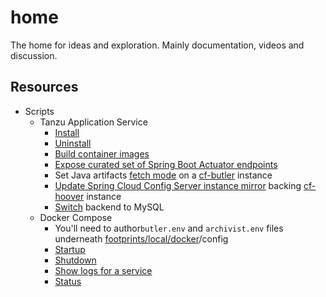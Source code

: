 # home

The home for ideas and exploration.  Mainly documentation, videos and discussion.

## Resources

* Scripts
  * Tanzu Application Service
    * [Install](scripts/e2e-install.sh)
    * [Uninstall](scripts/e2e-uninstall.sh)
    * [Build container images](scripts/build-container-images.sh)
    * [Expose curated set of Spring Boot Actuator endpoints](scripts/expose-actuator-endpoints.sh)
    * Set Java artifacts [fetch mode](scripts/set-java-artifacts-fetch-mode.sh) on a [cf-butler](https://github.com/cf-toolsuite/cf-butler/blob/main/docs/ENDPOINTS.md#java-applications) instance
    * [Update Spring Cloud Config Server instance mirror](scripts/update-config-service-mirrors.sh) backing [cf-hoover](https://github.com/cf-toolsuite/cf-hoover?tab=readme-ov-file#minimum-required-keys) instance
    * [Switch](scripts/switch-backend-to-mysql.sh) backend to MySQL
  * Docker Compose
    * You'll need to author`butler.env` and `archivist.env` files underneath [footprints/local/docker](footprints/local/docker)/config
    * [Startup](footprints/local/startup.sh)
    * [Shutdown](footprints/local/shutdown.sh)
    * [Show logs for a service](footprints/local/show-logs.sh)
    * [Status](footprints/local/status.sh)
